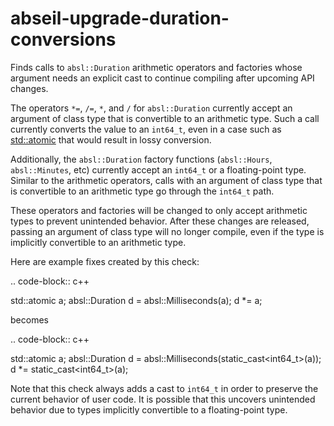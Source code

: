 abseil-upgrade-duration-conversions
===================================

Finds calls to `absl::Duration` arithmetic operators and factories whose
argument needs an explicit cast to continue compiling after upcoming API
changes.

The operators `*=`, `/=`, `*`, and `/` for `absl::Duration` currently
accept an argument of class type that is convertible to an arithmetic
type. Such a call currently converts the value to an `int64_t`, even in
a case such as [std::atomic](https://clang.llvm.org/extra/clang-tidy/checks/float) that would result in lossy
conversion.

Additionally, the `absl::Duration` factory functions (`absl::Hours`,
`absl::Minutes`, etc) currently accept an `int64_t` or a floating-point
type. Similar to the arithmetic operators, calls with an argument of
class type that is convertible to an arithmetic type go through the
`int64_t` path.

These operators and factories will be changed to only accept arithmetic
types to prevent unintended behavior. After these changes are released,
passing an argument of class type will no longer compile, even if the
type is implicitly convertible to an arithmetic type.

Here are example fixes created by this check:

.. code-block:: c++

std::atomic<int> a; absl::Duration d = absl::Milliseconds(a); d \*= a;

becomes

.. code-block:: c++

std::atomic<int> a; absl::Duration d =
absl::Milliseconds(static\_cast<int64_t>(a)); d \*=
static\_cast<int64_t>(a);

Note that this check always adds a cast to `int64_t` in order to
preserve the current behavior of user code. It is possible that this
uncovers unintended behavior due to types implicitly convertible to a
floating-point type.
